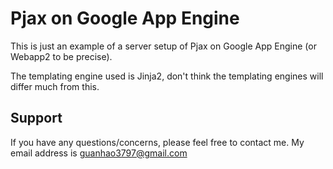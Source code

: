 Pjax on Google App Engine
=========================
This is just an example of a server setup of Pjax on Google App Engine (or Webapp2 to be precise).

The templating engine used is Jinja2, don't think the templating engines will differ much from this.


Support <a name='support'></a>
------------------------------
If you have any questions/concerns, please feel free to contact me.
My email address is guanhao3797@gmail.com
